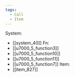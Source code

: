 ```yaml
---
tags:
  - Call
  - Item
---
```

System:
- [[system_40]]
Fn:
- [[u7000_5_function3]]
- [[u7000_5_function10]]
- [[u7000_5_function11]]
- [[u7000_5_function7]]
Item:
- [[item_827]]
